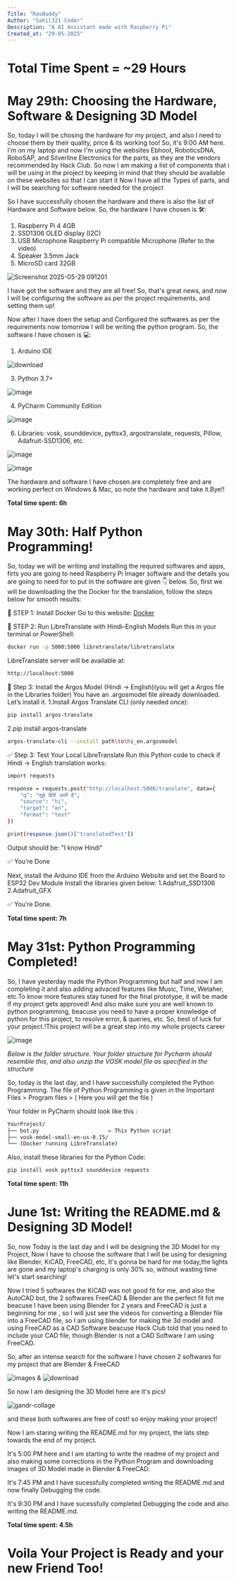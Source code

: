 ```yaml
---
Title: "RasBuddy"
Author: "Sahil321-Coder"
Description: "A AI Assistant made with Raspberry Pi"
Created_at: "29-05-2025"
---
```

# Total Time Spent = ~29 Hours

# May 29th: Choosing the Hardware, Software & Designing 3D Model


So, today I will be chosing the hardware for my project, and also I need to choose them by their quality, price & its working too! So, it's 9:00 AM here. I'm on my laptop and now I'm using the websites Ebhoot, RoboticsDNA, RoboSAP, and Silverline Electronics for the parts, as they are the vendors recommended by Hack Club. So now I am making a list of components that i will be using in the project by keeping in mind that they should be available on these websites so that I can start it Now I have all the Types of parts, and I will be searching for software needed for the project

So I have successfully chosen the hardware and there is also the list of Hardware and Software below.
So, the hardware I have chosen is 🛠️:
 1. Raspberry Pi 4 4GB
 2. SSD1306 OLED display (I2C)
 3. USB Microphone Raspberry Pi compatible Microphone (Refer to the video) 
 4. Speaker 3.5mm Jack
 5. MicroSD card 32GB

   ![Screenshot 2025-05-29 091201](https://github.com/user-attachments/assets/a8cdb03f-1d8e-487b-b8e6-5aa9c7ed2e48)

I have got the software and they are all free! So, that's great news, and now I will be configuring the software as per the project requirements, and setting them up!

Now after I have doen the setup and Configured the softwares as per the requirements now tomorrow I will be writing the python program.
So, the software I have chosen is 💻:

 1. Arduino IDE

![download](https://github.com/user-attachments/assets/ab0e670a-fe69-4f4a-a1f3-fd473b00838a)
 
 3. Python 3.7+

![image](https://github.com/user-attachments/assets/ad84a264-cf08-4589-9adb-76894905b943)


 4. PyCharm Community Edition

![image](https://github.com/user-attachments/assets/08a956b5-b86f-4704-9361-9171d5bfa715)

   
 6. Libraries: vosk, sounddevice, pyttsx3, argostranslate, requests, Pillow, Adafruit-SSD1306, etc.

![image](https://github.com/user-attachments/assets/a22aeefc-d90c-4331-8823-27c9c90ca5eb)


![image](https://github.com/user-attachments/assets/6b312600-d56f-4ce7-9ff7-576b62c82780)


The hardware and software I have chosen are completely free and are working perfect on Windows & Mac, so note the hardware and take it.Bye!!

**Total time spent: 6h**

# May 30th: Half Python Programming!

So, today we will be writing and installing the required softwares and apps, firts you are going to need Raspberry Pi Imager software and the details you are going to need for to put in the software are given 👇 below.
So, first we will be downloading the the Docker for the translation, follow the steps below for smooth results:

🔧 STEP 1: Install Docker
Go to this website: [Docker](https://www.docker.com/products/docker-desktop)

🧠 STEP 2: Run LibreTranslate with Hindi–English Models
Run this in your terminal or PowerShell:

```bash
docker run -p 5000:5000 libretranslate/libretranslate
```
LibreTranslate server will be available at:
```bash
http://localhost:5000
```
🧠 Step 3: Install the Argos Model (Hindi → English)(you will get a Argos file in the Libraries folder)
You have an .argosmodel file already downloaded. Let’s install it.
1.Install Argos Translate CLI (only needed once):
```bash
pip install argos-translate
```
2.pip install argos-translate
```bash
argos-translate-cli --install path\to\hi_en.argosmodel
```
✅ Step 3: Test Your Local LibreTranslate
Run this Python code to check if Hindi → English translation works:
```bash
import requests

response = requests.post("http://localhost:5000/translate", data={
    "q": "मुझे हिंदी आती है",
    "source": "hi",
    "target": "en",
    "format": "text"
})

print(response.json()["translatedText"])
```

Output should be: "I know Hindi"

✅ You’re Done


Next, install the Arduino IDE from the Arduino Website and set the Board to ESP32 Dev Module
Install the libraries given below:
1.Adafruit_SSD1306
2.Adafruit_GFX

✅ You’re Done.

**Total time spent: 7h**

# May 31st: Python Programming Completed!

So, I have yesterday made the Python Programming but half and now I am completing it and also adding advaced features like Music, Time, Wetaher, etc.To know more features stay  tuned for the final prototype, it will be made if my project gets approved! And also make sure you are well known to python programming, beacuse you need to have a proper knowledge of python for this project, to resolve error, & queries, etc. So, best of luck for your project.!This project will be a great step into my whole projects career 


![image](https://github.com/user-attachments/assets/461667cd-eb3d-4e78-9c2b-44ed97a6aac6)


*Below is the folder structure. Your folder structure for Pycharm should resemble this, and also unzip the VOSK model file as specified in the structure*

So, today is the last day, and  I have successfully completed the Python Programming. The file of Python Programming is given in the Important Files > Program files > ( Here you will get the file ) 

Your folder in PyCharm should look like this :
```bash
YourProject/
├── bot.py                      ← This Python script
├── vosk-model-small-en-us-0.15/
└── (Docker running LibreTranslate)
```

Also, install these libraries for the Python Code:
```bash
pip install vosk pyttsx3 sounddevice requests
```


**Total time spent: 11h**

# June 1st: Writing the README.md & Designing 3D Model!

So, now Today is the last day and I will be designing the 3D Model for my Project, Now I have to choose the software that I will be using for designing like Blender, KiCAD, FreeCAD, etc, It's gonna be hard for me today,the lights are gone and my laptop's charging is only 30% so, without wasting time  let's start searching!

Now I tried 5 softwares the KiCAD was not good fit for me, and also the AutoCAD but, the 2 softwares FreeCAD & Blender are the perfect fit fot me beacuse I have been using Blender for 2 years and FreeCAD is just a beginning for me , so I will just see the videos for converting a Blender file into a FreeCAD file, so I am using blender for making the 3d model and using FreeCAD as a CAD Software beacuse Hack Club told that you need to include your CAD file, though Blender is not a CAD Software I am using FreeCAD.


So, after an intense search for the software I have chosen 2 softwares for  my project that are Blender & FreeCAD

![images](https://github.com/user-attachments/assets/0ae76cf4-5967-4503-8770-ea9912f327a6) &  ![download](https://github.com/user-attachments/assets/ad5630df-0911-49ba-b514-d9307ad97a46)

So now I am designing the 3D Model here are it's pics!

![gandr-collage](https://github.com/user-attachments/assets/6c80d18c-58b8-4603-a61b-f11cbdb58ca9)


and these both softwares are  free of cost! so enjoy making your project!

Now I am staring writing the README.md for my project, the lats step towards the end of my project.

It's 5:00 PM here and I am starting to write the readme of my project and also making some corrections in the Python Program and downloading images of 3D Model made in Blender & FreeCAD.

It's 7:45 PM and I have sucessfully completed writing the README.md and now finally Debugging the code.

It's 9:30 PM and I have sucessfully completed Debugging the code and also writing the README.md.

**Total time spent: 4.5h**

# Voila Your Project is Ready and your new Friend Too!

